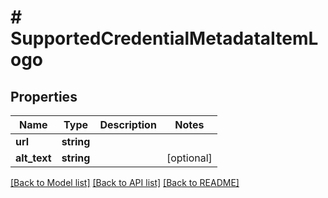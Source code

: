 # # SupportedCredentialMetadataItemLogo

## Properties

Name | Type | Description | Notes
------------ | ------------- | ------------- | -------------
**url** | **string** |  |
**alt_text** | **string** |  | [optional]

[[Back to Model list]](../../README.md#models) [[Back to API list]](../../README.md#endpoints) [[Back to README]](../../README.md)
